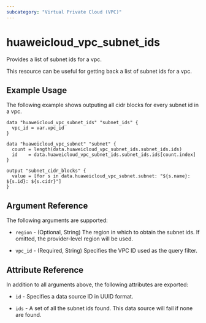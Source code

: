 ```yaml
---
subcategory: "Virtual Private Cloud (VPC)"
---
```


# huaweicloud_vpc_subnet_ids

Provides a list of subnet ids for a vpc.

This resource can be useful for getting back a list of subnet ids for a vpc.

## Example Usage

The following example shows outputing all cidr blocks for every subnet id in a vpc.

```hcl
data "huaweicloud_vpc_subnet_ids" "subnet_ids" {
  vpc_id = var.vpc_id
}

data "huaweicloud_vpc_subnet" "subnet" {
  count = length(data.huaweicloud_vpc_subnet_ids.subnet_ids.ids)
  id    = data.huaweicloud_vpc_subnet_ids.subnet_ids.ids[count.index]
}

output "subnet_cidr_blocks" {
  value = [for s in data.huaweicloud_vpc_subnet.subnet: "${s.name}: ${s.id}: ${s.cidr}"]
}
```

## Argument Reference

The following arguments are supported:

* `region` - (Optional, String) The region in which to obtain the subnet ids. If omitted, the provider-level region will
  be used.

* `vpc_id` - (Required, String) Specifies the VPC ID used as the query filter.

## Attribute Reference

In addition to all arguments above, the following attributes are exported:

* `id` - Specifies a data source ID in UUID format.

* `ids` - A set of all the subnet ids found. This data source will fail if none are found.
